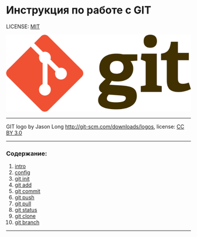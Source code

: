 # Инструкция по работе с GIT

LICENSE: [MIT](./license.md)

![git-logo](./assets/640px-Git-logo.svg.png)

---

GIT logo by Jason Long http://git-scm.com/downloads/logos, license: [CC BY 3.0](https://creativecommons.org/licenses/by/3.0/)

---

### Содержание: 
1. [intro](./intro.md)
2. [config](./config.md)
3. [git init](./init.md)
4. [git add](./add.md)
5. [git commit](./commit.md)
6. [git push](./push.md)
7. [git pull](./pull.md)
8. [git status](./status.md)
9. [git clone](./clone.md)
10. [git branch](./branch.md)


---

